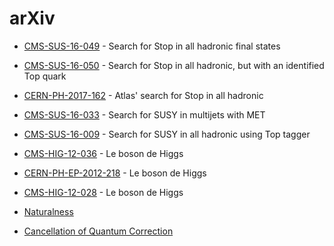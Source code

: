 # arXiv

- [CMS-SUS-16-049](https://arxiv.org/pdf/1707.03316.pdf) - Search for Stop in all hadronic final states
- [CMS-SUS-16-050](https://arxiv.org/pdf/1710.11188.pdf) - Search for Stop in all hadronic, but with an identified Top quark
- [CERN-PH-2017-162](https://arxiv.org/pdf/1709.04183.pdf) - Atlas' search for Stop in all hadronic
- [CMS-SUS-16-033](https://arxiv.org/pdf/1704.07781.pdf) - Search for SUSY in multijets with MET
- [CMS-SUS-16-009](https://arxiv.org/pdf/1701.01954.pdf) - Search for SUSY in all hadronic using Top tagger

- [CMS-HIG-12-036](https://arxiv.org/pdf/1303.4571.pdf) - Le boson de Higgs
- [CERN-PH-EP-2012-218](https://arxiv.org/pdf/1207.7214.pdf) - Le boson de Higgs
- [CMS-HIG-12-028](https://arxiv.org/pdf/1207.7235.pdf) - Le boson de Higgs

- [Naturalness](https://arxiv.org/pdf/1307.7879.pdf)
- [Cancellation of Quantum Correction](https://reader.elsevier.com/reader/sd/pii/055032138290565X?token=29A87D61BCC119F61B26492364BAA7A2AD9972BE1E551163D399D5F25D656D2AD93CC412154AF77AE217144B4CABFF01)
